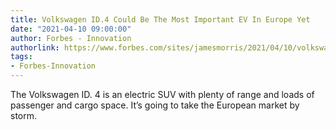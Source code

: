 ```yaml
---
title: Volkswagen ID.4 Could Be The Most Important EV In Europe Yet
date: "2021-04-10 09:00:00"
author: Forbes - Innovation
authorlink: https://www.forbes.com/sites/jamesmorris/2021/04/10/volkswagen-id-4-could-be-the-most-important-ev-in-europe-yet/
tags:
- Forbes-Innovation
---
```

The Volkswagen ID. 4 is an electric SUV with plenty of range and loads of passenger and cargo space. It’s going to take the European market by storm.